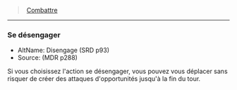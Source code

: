 ﻿---
!GenericItem
Id: combat_hd.md#se-désengager
ParentLink: combat_hd.md#combattre
Name: Se désengager
ParentName: Combattre
NameLevel: 3
AltName: Disengage (SRD p93)
Source: (MDR p288)
Attributes:
  Name: Se désengager
  Markdown: >+
    ### <!--Name-->Se désengager<!--/Name-->


    - AltName: <!--AltName-->Disengage (SRD p93)<!--/AltName-->

    - Source: <!--Source-->(MDR p288)<!--/Source-->


    Si vous choisissez l'action se désengager, vous pouvez vous déplacer sans risquer de créer des attaques d'opportunités jusqu'à la fin du tour.

  AltName: Disengage (SRD p93)
  Source: (MDR p288)
AttributesDictionary: >+
  Name: Se désengager

  Markdown: >+

    ### <!--Name-->Se désengager<!--/Name-->





    - AltName: <!--AltName-->Disengage (SRD p93)<!--/AltName-->



    - Source: <!--Source-->(MDR p288)<!--/Source-->





    Si vous choisissez l'action se désengager, vous pouvez vous déplacer sans risquer de créer des attaques d'opportunités jusqu'à la fin du tour.



  AltName: Disengage (SRD p93)

  Source: (MDR p288)

---
> [Combattre](hd_combat.md)

---

### Se désengager

- AltName: Disengage (SRD p93)
- Source: (MDR p288)

Si vous choisissez l'action se désengager, vous pouvez vous déplacer sans risquer de créer des attaques d'opportunités jusqu'à la fin du tour.

